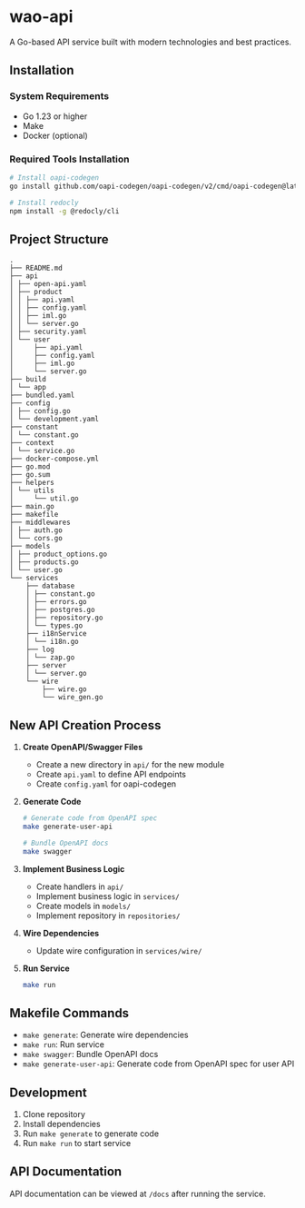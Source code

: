 # wao-api

A Go-based API service built with modern technologies and best practices.

## Installation

### System Requirements
- Go 1.23 or higher
- Make
- Docker (optional)

### Required Tools Installation

```bash
# Install oapi-codegen
go install github.com/oapi-codegen/oapi-codegen/v2/cmd/oapi-codegen@latest

# Install redocly
npm install -g @redocly/cli
```

## Project Structure

```
.
├── README.md
├── api
│ ├── open-api.yaml
│ ├── product
│ │ ├── api.yaml
│ │ ├── config.yaml
│ │ ├── iml.go
│ │ └── server.go
│ ├── security.yaml
│ └── user
│     ├── api.yaml
│     ├── config.yaml
│     ├── iml.go
│     └── server.go
├── build
│ └── app
├── bundled.yaml
├── config
│ ├── config.go
│ └── development.yaml
├── constant
│ └── constant.go
├── context
│ └── service.go
├── docker-compose.yml
├── go.mod
├── go.sum
├── helpers
│ └── utils
│     └── util.go
├── main.go
├── makefile
├── middlewares
│ ├── auth.go
│ └── cors.go
├── models
│ ├── product_options.go
│ ├── products.go
│ └── user.go
└── services
    ├── database
    │ ├── constant.go
    │ ├── errors.go
    │ ├── postgres.go
    │ ├── repository.go
    │ └── types.go
    ├── i18nService
    │ └── i18n.go
    ├── log
    │ └── zap.go
    ├── server
    │ └── server.go
    └── wire
        ├── wire.go
        └── wire_gen.go
```

## New API Creation Process

1. **Create OpenAPI/Swagger Files**
    - Create a new directory in `api/` for the new module
    - Create `api.yaml` to define API endpoints
    - Create `config.yaml` for oapi-codegen

2. **Generate Code**
   ```bash
   # Generate code from OpenAPI spec
   make generate-user-api
   
   # Bundle OpenAPI docs
   make swagger
   ```

3. **Implement Business Logic**
    - Create handlers in `api/`
    - Implement business logic in `services/`
    - Create models in `models/`
    - Implement repository in `repositories/`

4. **Wire Dependencies**
    - Update wire configuration in `services/wire/`

5. **Run Service**
   ```bash
   make run
   ```

## Makefile Commands

- `make generate`: Generate wire dependencies
- `make run`: Run service
- `make swagger`: Bundle OpenAPI docs
- `make generate-user-api`: Generate code from OpenAPI spec for user API

## Development

1. Clone repository
2. Install dependencies
3. Run `make generate` to generate code
4. Run `make run` to start service

## API Documentation

API documentation can be viewed at `/docs` after running the service.

